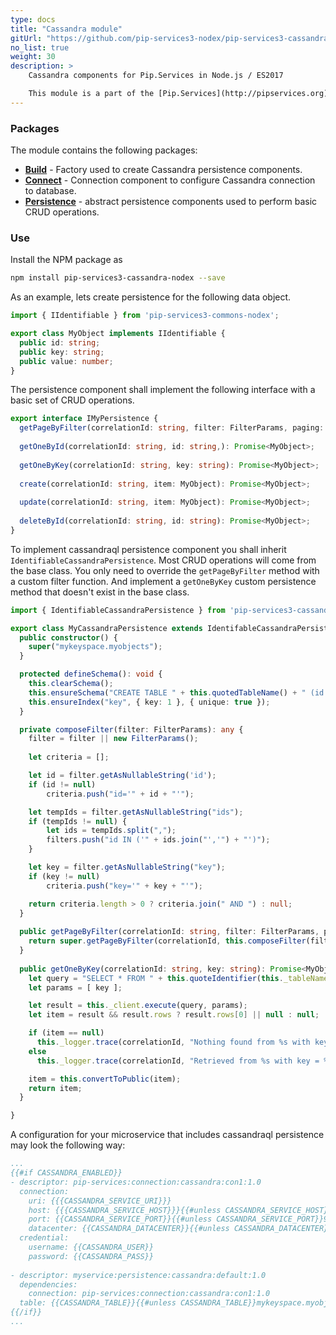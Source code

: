 ```yaml
---
type: docs
title: "Cassandra module"
gitUrl: "https://github.com/pip-services3-nodex/pip-services3-cassandra-nodex"
no_list: true
weight: 30
description: > 
    Cassandra components for Pip.Services in Node.js / ES2017

    This module is a part of the [Pip.Services](http://pipservices.org) polyglot microservices toolkit. It provides a set of components to implement Cassandra persistence.
---
```


### Packages

The module contains the following packages:
- [**Build**](build) - Factory used to create Cassandra persistence components.
- [**Connect**](connect) - Connection component to configure Cassandra connection to database.
- [**Persistence**](persistence) - abstract persistence components used to perform basic CRUD operations.


### Use

Install the NPM package as
```bash
npm install pip-services3-cassandra-nodex --save
```

As an example, lets create persistence for the following data object.  

```typescript
import { IIdentifiable } from 'pip-services3-commons-nodex';

export class MyObject implements IIdentifiable {
  public id: string;
  public key: string;
  public value: number;
}
```

The persistence component shall implement the following interface with a basic set of CRUD operations.

```typescript
export interface IMyPersistence {
  getPageByFilter(correlationId: string, filter: FilterParams, paging: PagingParams):  Promise<DataPage<MyObject>>;
    
  getOneById(correlationId: string, id: string,): Promise<MyObject>;
    
  getOneByKey(correlationId: string, key: string): Promise<MyObject>;
    
  create(correlationId: string, item: MyObject): Promise<MyObject>;
    
  update(correlationId: string, item: MyObject): Promise<MyObject>;
    
  deleteById(correlationId: string, id: string): Promise<MyObject>;
}
```

To implement cassandraql persistence component you shall inherit `IdentifiableCassandraPersistence`. 
Most CRUD operations will come from the base class. You only need to override the `getPageByFilter` method with a custom filter function.
And implement a `getOneByKey` custom persistence method that doesn't exist in the base class.

```typescript
import { IdentifiableCassandraPersistence } from 'pip-services3-cassandra-nodex';

export class MyCassandraPersistence extends IdentifableCassandraPersistence {
  public constructor() {
    super("mykeyspace.myobjects");
  }

  protected defineSchema(): void {
    this.clearSchema();
    this.ensureSchema("CREATE TABLE " + this.quotedTableName() + " (id TEXT PRIMARY KEY, key TEXT, value TEXT)");
    this.ensureIndex("key", { key: 1 }, { unique: true });
  }

  private composeFilter(filter: FilterParams): any {
    filter = filter || new FilterParams();
    
    let criteria = [];

    let id = filter.getAsNullableString('id');
    if (id != null)
        criteria.push("id='" + id + "'");

    let tempIds = filter.getAsNullableString("ids");
    if (tempIds != null) {
        let ids = tempIds.split(",");
        filters.push("id IN ('" + ids.join("','") + "')");
    }

    let key = filter.getAsNullableString("key");
    if (key != null)
        criteria.push("key='" + key + "'");

    return criteria.length > 0 ? criteria.join(" AND ") : null;
  }
  
  public getPageByFilter(correlationId: string, filter: FilterParams, paging: PagingParams): Promise<DataPage<MyObject>> {
    return super.getPageByFilter(correlationId, this.composeFilter(filter), paging, "id", null);
  }  
  
  public getOneByKey(correlationId: string, key: string): Promise<MyObject> {
    let query = "SELECT * FROM " + this.quoteIdentifier(this._tableName) + " WHERE \"key\"=?";
    let params = [ key ];

    let result = this._client.execute(query, params);
    let item = result && result.rows ? result.rows[0] || null : null; 

    if (item == null)
      this._logger.trace(correlationId, "Nothing found from %s with key = %s", this._tableName, key);
    else
      this._logger.trace(correlationId, "Retrieved from %s with key = %s", this._tableName, key);

    item = this.convertToPublic(item);
    return item;
  }

}
```

A configuration for your microservice that includes cassandraql persistence may look the following way:

```yaml
...
{{#if CASSANDRA_ENABLED}}
- descriptor: pip-services:connection:cassandra:con1:1.0
  connection:
    uri: {{{CASSANDRA_SERVICE_URI}}}
    host: {{{CASSANDRA_SERVICE_HOST}}}{{#unless CASSANDRA_SERVICE_HOST}}localhost{{/unless}}
    port: {{CASSANDRA_SERVICE_PORT}}{{#unless CASSANDRA_SERVICE_PORT}}9042{{/unless}}
    datacenter: {{CASSANDRA_DATACENTER}}{{#unless CASSANDRA_DATACENTER}}datacenter1{{/unless}}
  credential:
    username: {{CASSANDRA_USER}}
    password: {{CASSANDRA_PASS}}
    
- descriptor: myservice:persistence:cassandra:default:1.0
  dependencies:
    connection: pip-services:connection:cassandra:con1:1.0
  table: {{CASSANDRA_TABLE}}{{#unless CASSANDRA_TABLE}}mykeyspace.myobjects{{/unless}}
{{/if}}
...
```
